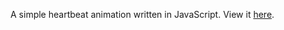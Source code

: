 A simple heartbeat animation written in JavaScript. View it [here](http://codepen.io/MargNation/full/VPjwoZ/).
 
